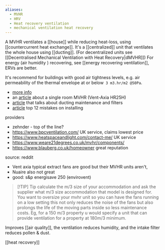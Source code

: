 ```yaml
---
aliases:
  - MVHR
  - HRV
  - Heat recovery ventilation
  - mechanical ventilation heat recovery
---
```

A MVHR ventilates a [[house]] while reducing heat-loss, using [[countercurrent heat exchange]].
It's a [[centralized]] unit that ventilates the whole house using [[ducting]].
(For decentralized units see [[Decentralised Mechanical Ventilation with Heat Recovery|dMVHR]]) 
For energy (air humidity ) recovering, see [[energy recovering ventilation]], ERVs are better.

It's recommend for buildings with good air tightness levels, e.g. air permeability of the thermal envelope at or below` 3 m3.hr/m2 @50Pa`.

- [more info](https://www.greenbuildingstore.co.uk/information-hub/mvhr-frequently-asked-questions/)
- an [article](https://www.earth.org.uk/MHRV-mechanical-heat-recovery-ventilation.html) about a single room MVHR (Vent-Axia HR25H)
- [article](https://www.heatspaceandlight.com/what-puts-people-off-mvhr-duct-cleaning-airborne-viruses-maintenance/) that talks about ducting maintenance and filters
- [article](https://www.ventilation-alnor.co.uk/index/support/alnor-knowledge-base/heat-recovery/mvhr-system-mistakes.html) top 12 mistakes on installing

providers
- zehnder - top of the line?
- https://www.bpcventilation.com/ UK service, claims lowest price
- https://www.heatspaceandlight.com/contact-me/ UK service
- https://www.weare21degrees.co.uk/mvhr/components/
- https://www.blauberg.co.uk/homeowner great reputation

source: reddit
- Vent axia typical extract fans are good but their MVHR units aren't, 
- Nuaire also not great
- good: s&p energisave 250 (envirovent)

> [!TIP] Tip
> calculate the m/3 size of your accommodation and ask the supplier what m/3 size accommodation that model is designed for. You want to oversize your mvhr unit so you can have the fans running on a low setting this not only reduces the noise of the fans but also prolongs the life of the moving parts inside so less maintenance costs. Eg, for a 150 m/3 property u would specify a unit that can provide ventilation for a property at 180m/3 minimum.

Improves [[air quality]], the ventilation reduces humidity, and the intake filter reduces pollen & dust. 

[[heat recovery]]